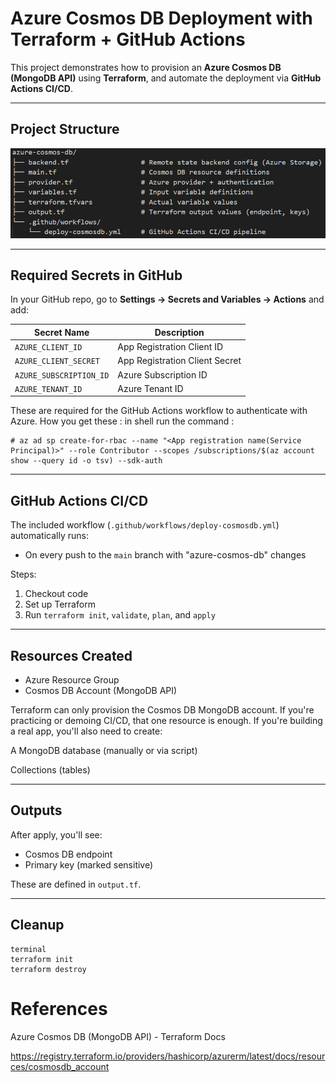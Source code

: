 #  Azure Cosmos DB Deployment with Terraform + GitHub Actions

This project demonstrates how to provision an **Azure Cosmos DB (MongoDB API)** using **Terraform**, and automate the deployment via **GitHub Actions CI/CD**.

---

##  Project Structure

![Structure](azure-cosmos-db/images/CosmosDB-Structure.png)


---

##  Required Secrets in GitHub

In your GitHub repo, go to **Settings → Secrets and Variables → Actions** and add:

| Secret Name              | Description                        |
|--------------------------|------------------------------------|
| `AZURE_CLIENT_ID`        | App Registration Client ID         |
| `AZURE_CLIENT_SECRET`    | App Registration Client Secret     |
| `AZURE_SUBSCRIPTION_ID`  | Azure Subscription ID              |
| `AZURE_TENANT_ID`        | Azure Tenant ID                    |

These are required for the GitHub Actions workflow to authenticate with Azure.
How you get these : in shell run the command :

```
# az ad sp create-for-rbac --name "<App registration name(Service Principal)>" --role Contributor --scopes /subscriptions/$(az account show --query id -o tsv) --sdk-auth

```

---

##  GitHub Actions CI/CD

The included workflow (`.github/workflows/deploy-cosmosdb.yml`) automatically runs:

- On every push to the `main` branch with "azure-cosmos-db" changes

Steps:
1. Checkout code
2. Set up Terraform
3. Run `terraform init`, `validate`, `plan`, and `apply`

---

##  Resources Created
- Azure Resource Group
- Cosmos DB Account (MongoDB API)

Terraform can only provision the Cosmos DB MongoDB account.
If you're practicing or demoing CI/CD, that one resource is enough.
If you're building a real app, you'll also need to create:

A MongoDB database (manually or via script)

Collections (tables)

---

##  Outputs
After apply, you'll see:
- Cosmos DB endpoint
- Primary key (marked sensitive)

These are defined in `output.tf`.

---

##  Cleanup

```
terminal
terraform init
terraform destroy 

```
# References
Azure Cosmos DB (MongoDB API) - Terraform Docs

https://registry.terraform.io/providers/hashicorp/azurerm/latest/docs/resources/cosmosdb_account
